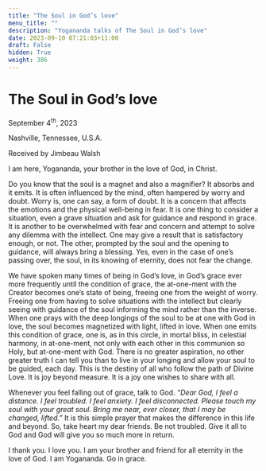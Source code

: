 ```yaml
---
title: "The Soul in God’s love"
menu_title: ""
description: "Yogananda talks of The Soul in God’s love"
date: 2023-09-10 07:21:03+11:00
draft: False
hidden: True
weight: 386
---
```

# The Soul in God’s love

September 4<sup>th</sup>, 2023

Nashville, Tennessee, U.S.A.

Received by Jimbeau Walsh  

I am here, Yogananda, your brother in the love of God, in Christ. 
   
Do you know that the soul is a magnet and also a magnifier? It absorbs and it emits. It is often influenced by the mind, often hampered by worry and doubt. Worry is, one can say, a form of doubt. It is a concern that affects the emotions and the physical well-being in fear. It is one thing to consider a situation, even a grave situation and ask for guidance and respond in grace. It is another to be overwhelmed with fear and concern and attempt to solve any dilemma with the intellect. One may give a result that is satisfactory enough, or not. The other, prompted by the soul and the opening to guidance, will always bring a blessing. Yes, even in the case of one’s passing over, the soul, in its knowing of eternity, does not fear the change.  
    
We have spoken many times of being in God’s love, in God’s grace ever more frequently until the condition of grace, the at-one-ment with the Creator becomes one’s state of being, freeing one from the weight of worry. Freeing one from having to solve situations with the intellect but clearly seeing with guidance of the soul informing the mind rather than the inverse. When one prays with the deep longings of the soul to be at one with God in love, the soul becomes magnetized with light, lifted in love. When one emits this condition of grace, one is, as in this circle, in mortal bliss, in celestial harmony, in at-one-ment, not only with each other in this communion so Holy, but at-one-ment with God. There is no greater aspiration, no other greater truth I can tell you than to live in your longing and allow your soul to be guided, each day. This is the destiny of all who follow the path of Divine Love. It is joy beyond measure. It is a joy one wishes to share with all. 
      
Whenever you feel falling out of grace, talk to God. *“Dear God, I feel a distance. I feel troubled. I feel anxiety. I feel disconnected. Please touch my soul with your great soul. Bring me near, ever closer, that I may be changed, lifted.”* It is this simple prayer that makes the difference in this life and beyond. So, take heart my dear friends. Be not troubled. Give it all to God and God will give you so much more in return. 
    
I thank you. I love you. I am your brother and friend for all eternity in the love of God. I am Yogananda. Go in grace.